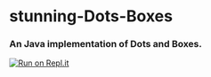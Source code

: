 # stunning-Dots-Boxes
### An Java implementation of Dots and Boxes.


[![Run on Repl.it](https://repl.it/badge/github/05Alston/stunning-Dots-Boxes)](https://repl.it/github/05Alston/stunning-Dots-Boxes)
